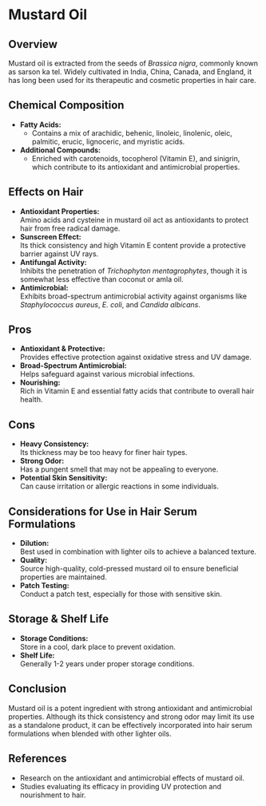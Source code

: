 # Mustard Oil

## Overview
Mustard oil is extracted from the seeds of *Brassica nigra*, commonly known as sarson ka tel. Widely cultivated in India, China, Canada, and England, it has long been used for its therapeutic and cosmetic properties in hair care.

## Chemical Composition
- **Fatty Acids:**  
  - Contains a mix of arachidic, behenic, linoleic, linolenic, oleic, palmitic, erucic, lignoceric, and myristic acids.
- **Additional Compounds:**  
  - Enriched with carotenoids, tocopherol (Vitamin E), and sinigrin, which contribute to its antioxidant and antimicrobial properties.

## Effects on Hair
- **Antioxidant Properties:**  
  Amino acids and cysteine in mustard oil act as antioxidants to protect hair from free radical damage.
- **Sunscreen Effect:**  
  Its thick consistency and high Vitamin E content provide a protective barrier against UV rays.
- **Antifungal Activity:**  
  Inhibits the penetration of *Trichophyton mentagrophytes*, though it is somewhat less effective than coconut or amla oil.
- **Antimicrobial:**  
  Exhibits broad-spectrum antimicrobial activity against organisms like *Staphylococcus aureus*, *E. coli*, and *Candida albicans*.
  
## Pros
- **Antioxidant & Protective:**  
  Provides effective protection against oxidative stress and UV damage.
- **Broad-Spectrum Antimicrobial:**  
  Helps safeguard against various microbial infections.
- **Nourishing:**  
  Rich in Vitamin E and essential fatty acids that contribute to overall hair health.

## Cons
- **Heavy Consistency:**  
  Its thickness may be too heavy for finer hair types.
- **Strong Odor:**  
  Has a pungent smell that may not be appealing to everyone.
- **Potential Skin Sensitivity:**  
  Can cause irritation or allergic reactions in some individuals.

## Considerations for Use in Hair Serum Formulations
- **Dilution:**  
  Best used in combination with lighter oils to achieve a balanced texture.
- **Quality:**  
  Source high-quality, cold-pressed mustard oil to ensure beneficial properties are maintained.
- **Patch Testing:**  
  Conduct a patch test, especially for those with sensitive skin.

## Storage & Shelf Life
- **Storage Conditions:**  
  Store in a cool, dark place to prevent oxidation.
- **Shelf Life:**  
  Generally 1-2 years under proper storage conditions.

## Conclusion
Mustard oil is a potent ingredient with strong antioxidant and antimicrobial properties. Although its thick consistency and strong odor may limit its use as a standalone product, it can be effectively incorporated into hair serum formulations when blended with other lighter oils.

## References
- Research on the antioxidant and antimicrobial effects of mustard oil.
- Studies evaluating its efficacy in providing UV protection and nourishment to hair.
